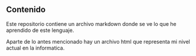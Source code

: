 ## Contenido

Este repositorio contiene un archivo markdown donde se ve lo que he aprendido de este lenguaje.

Aparte de lo antes mencionado hay un archivo html que representa mi nivel actual en la informatica.

